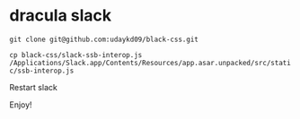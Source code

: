 # dracula slack
`git clone git@github.com:udaykd09/black-css.git`

`cp black-css/slack-ssb-interop.js /Applications/Slack.app/Contents/Resources/app.asar.unpacked/src/static/ssb-interop.js`

Restart slack

Enjoy!
